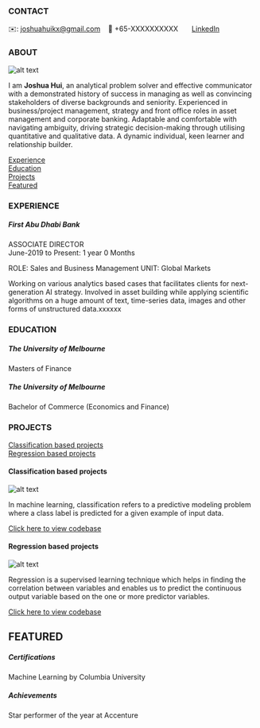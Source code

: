 <!-- CONTACT Section Starts -->
### CONTACT

<!-- Add your details -->
✉️: joshuahuikx@gmail.com 
&nbsp;&nbsp; 📲 +65-XXXXXXXXXX
&nbsp;&nbsp;&nbsp;&nbsp;&nbsp; [LinkedIn](https://www.linkedin.com/in/kai-xiang-joshua-hui-9081275a//) 
<!-- CONTACT Section Ends -->

<!-- ABOUT Section Starts -->
### ABOUT
<!-- Add link to your picture -->

![alt text](https://raw.githubusercontent.com/krvishwesh54/Kumar-Vishwesh/main/images/profile.jpg)

<!-- Add your details -->

I am __Joshua Hui__, an analytical problem solver and effective communicator with a demonstrated history of success in managing as well as convincing stakeholders of diverse backgrounds and seniority. Experienced in business/project management, strategy and front office roles in asset management and corporate banking. Adaptable and comfortable with navigating ambiguity, driving strategic decision-making through utilising quantitative and qualitative data. A dynamic individual, keen learner and relationship builder.


<!-- Add link to the sections -->
[Experience](#experience) <br>
[Education](#education) <br>
[Projects](#projects) <br>
[Featured](#featured) <br> 

<!-- ABOUT Section Ends -->

<!-- EXPERIENCE Section Starts -->
### EXPERIENCE
<!-- Add your details -->
##### First Abu Dhabi Bank
ASSOCIATE DIRECTOR<br>
June-2019 to Present: 1 year 0 Months

ROLE: Sales and Business Management
UNIT: Global Markets

Working on various analytics based cases that facilitates clients for next-generation AI strategy. Involved in asset building while applying scientific algorithms on a huge amount of text, time-series data, images and other forms of unstructured data.xxxxxx

<!-- EXPERIENCE Section Ends -->

<!-- EDUCATION Section Starts -->
### EDUCATION
<!-- Add your details -->
##### The University of Melbourne
Masters of Finance

##### The University of Melbourne
Bachelor of Commerce (Economics and Finance)

<!-- EDUCATION Section Ends -->

<!-- PROJECTS Section Starts -->
### PROJECTS
<!-- Add your details -->

[Classification based projects](#classification-based-projects) <br>
[Regression based projects](#regression-based-projects) <br>

<!-- Add your details -->

#### Classification based projects
![alt text](https://raw.githubusercontent.com/krvishwesh54/Kumar-Vishwesh/main/images/Classification.png)

In machine learning, classification refers to a predictive modeling problem where a class label is predicted for a given example of input data.

[Click here to view codebase](https://github.com/krvishwesh54/DataScience_DeepLearning_MachineLearning/tree/master/Classification)

#### Regression based projects
![alt text](https://raw.githubusercontent.com/krvishwesh54/Kumar-Vishwesh/main/images/Regression.jpg)

Regression is a supervised learning technique which helps in finding the correlation between variables and enables us to predict the continuous output variable based on the one or more predictor variables.

[Click here to view codebase](https://github.com/krvishwesh54/DataScience_DeepLearning_MachineLearning/tree/master/Regression)

<!-- PROJECTS Section Ends -->

<!-- FEATURED Section Starts -->
## FEATURED
<!-- Add your details -->
##### Certifications
Machine Learning by Columbia University

##### Achievements
Star performer of the year at Accenture
<!-- FEATURED Section Ends -->
